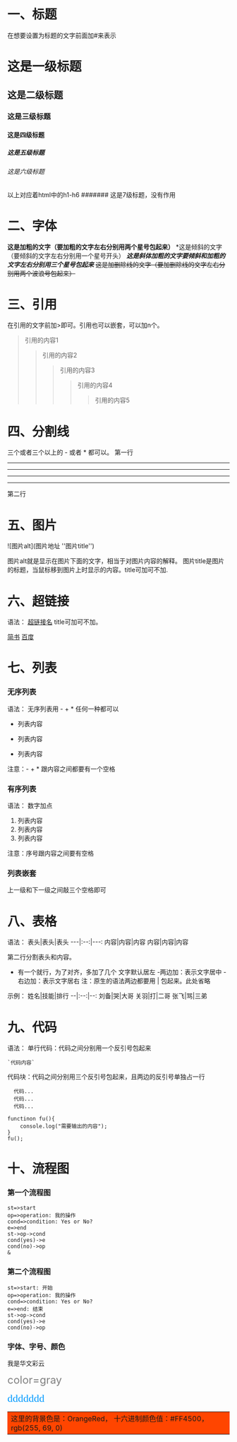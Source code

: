 # 一、标题
在想要设置为标题的文字前面加#来表示
# 这是一级标题
## 这是二级标题
### 这是三级标题
#### 这是四级标题
##### 这是五级标题
###### 这是六级标题
以上对应着html中的h1-h6
####### 这是7级标题，没有作用

# 二、字体
**这是加粗的文字（要加粗的文字左右分别用两个星号包起来）**
*这是倾斜的文字（要倾斜的文字左右分别用一个星号开头）
***这是斜体加粗的文字要倾斜和加粗的文字左右分别用三个星号包起来***
~~这是加删除线的文字（要加删除线的文字左右分别用两个波浪号包起来）~~

# 三、引用
在引用的文字前加>即可。引用也可以嵌套，可以加n个。
>引用的内容1
>>引用的内容2
>>>引用的内容3
>>>>引用的内容4
>>>>>引用的内容5

# 四、分割线

三个或者三个以上的 - 或者 * 都可以。
第一行
***
*******
---
------
第二行

# 五、图片
![图片alt](图片地址 ''图片title'')

图片alt就是显示在图片下面的文字，相当于对图片内容的解释。
图片title是图片的标题，当鼠标移到图片上时显示的内容。title可加可不加.

# 六、超链接
语法：
[超链接名](超链接地址 "超链接title")
title可加可不加。

[简书](http://jianshu.com)
[百度](http://baidu.com)

# 七、列表
### 无序列表
语法：
无序列表用 - + * 任何一种都可以
- 列表内容
+ 列表内容
* 列表内容

注意：- + * 跟内容之间都要有一个空格

### 有序列表
语法：
数字加点

1. 列表内容
2. 列表内容
3. 列表内容

注意：序号跟内容之间要有空格

### 列表嵌套
上一级和下一级之间敲三个空格即可

# 八、表格
语法：
表头|表头|表头
---|:--:|---:
内容|内容|内容
内容|内容|内容

第二行分割表头和内容。
- 有一个就行，为了对齐，多加了几个
文字默认居左
-两边加：表示文字居中
-右边加：表示文字居右
注：原生的语法两边都要用 | 包起来。此处省略

示例：
姓名|技能|排行
--|:--:|--:
刘备|哭|大哥
关羽|打|二哥
张飞|骂|三弟

# 九、代码
语法：
单行代码：代码之间分别用一个反引号包起来

    `代码内容`

代码块：代码之间分别用三个反引号包起来，且两边的反引号单独占一行

```
  代码...
  代码...
  代码...
```
```
functinon fu(){
    console.log("需要输出的内容");
}
fu();
```

# 十、流程图
### 第一个流程图
```flow
st=>start
op=>operation: 我的操作
cond=>condition: Yes or No?
e=>end
st->op->cond
cond(yes)->e
cond(no)->op
&
```
### 第二个流程图
```flow
st=>start: 开始
op=>operation: 我的操作
cond=>condition: Yes or No?
e=>end: 结束
st->op->cond
cond(yes)->e
cond(no)->op
```

### 字体、字号、颜色
<font face="STCAIYUN">我是华文彩云</font>

<font color=gray size=5>color=gray</font>

<font color=#0099ff size=5 face="黑体">ddddddd</font>

<table>
  <tr>
      <td bgcolor=#FF4500>这里的背景色是：OrangeRed，  十六进制颜色值：#FF4500， rgb(255, 69, 0)
      </td>
  </tr>
</table>
